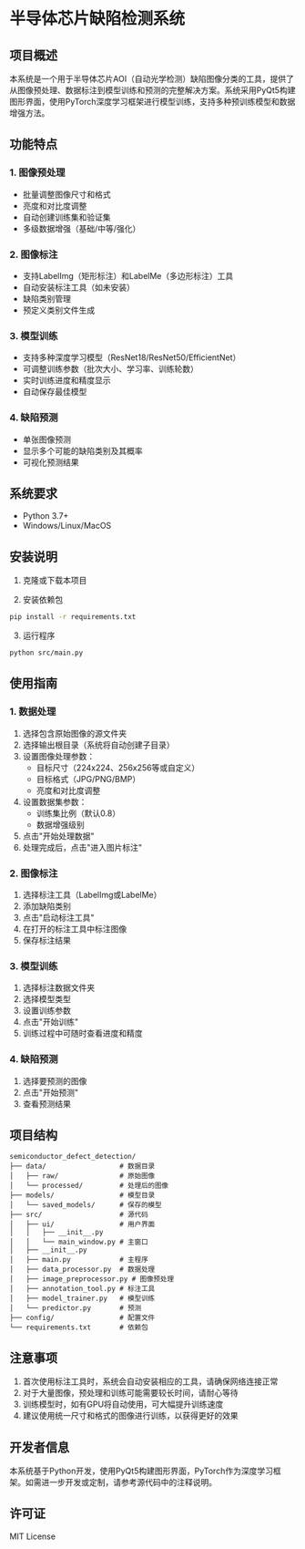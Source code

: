 # 半导体芯片缺陷检测系统

## 项目概述

本系统是一个用于半导体芯片AOI（自动光学检测）缺陷图像分类的工具，提供了从图像预处理、数据标注到模型训练和预测的完整解决方案。系统采用PyQt5构建图形界面，使用PyTorch深度学习框架进行模型训练，支持多种预训练模型和数据增强方法。

## 功能特点

### 1. 图像预处理
- 批量调整图像尺寸和格式
- 亮度和对比度调整
- 自动创建训练集和验证集
- 多级数据增强（基础/中等/强化）

### 2. 图像标注
- 支持LabelImg（矩形标注）和LabelMe（多边形标注）工具
- 自动安装标注工具（如未安装）
- 缺陷类别管理
- 预定义类别文件生成

### 3. 模型训练
- 支持多种深度学习模型（ResNet18/ResNet50/EfficientNet）
- 可调整训练参数（批次大小、学习率、训练轮数）
- 实时训练进度和精度显示
- 自动保存最佳模型

### 4. 缺陷预测
- 单张图像预测
- 显示多个可能的缺陷类别及其概率
- 可视化预测结果

## 系统要求

- Python 3.7+
- Windows/Linux/MacOS

## 安装说明

1. 克隆或下载本项目

2. 安装依赖包
```bash
pip install -r requirements.txt
```

3. 运行程序
```bash
python src/main.py
```

## 使用指南

### 1. 数据处理

1. 选择包含原始图像的源文件夹
2. 选择输出根目录（系统将自动创建子目录）
3. 设置图像处理参数：
   - 目标尺寸（224x224、256x256等或自定义）
   - 目标格式（JPG/PNG/BMP）
   - 亮度和对比度调整
4. 设置数据集参数：
   - 训练集比例（默认0.8）
   - 数据增强级别
5. 点击"开始处理数据"
6. 处理完成后，点击"进入图片标注"

### 2. 图像标注

1. 选择标注工具（LabelImg或LabelMe）
2. 添加缺陷类别
3. 点击"启动标注工具"
4. 在打开的标注工具中标注图像
5. 保存标注结果

### 3. 模型训练

1. 选择标注数据文件夹
2. 选择模型类型
3. 设置训练参数
4. 点击"开始训练"
5. 训练过程中可随时查看进度和精度

### 4. 缺陷预测

1. 选择要预测的图像
2. 点击"开始预测"
3. 查看预测结果

## 项目结构

```
semiconductor_defect_detection/
├── data/                  # 数据目录
│   ├── raw/               # 原始图像
│   └── processed/         # 处理后的图像
├── models/                # 模型目录
│   └── saved_models/      # 保存的模型
├── src/                   # 源代码
│   ├── ui/                # 用户界面
│   │   ├── __init__.py
│   │   └── main_window.py # 主窗口
│   ├── __init__.py
│   ├── main.py            # 主程序
│   ├── data_processor.py  # 数据处理
│   ├── image_preprocessor.py # 图像预处理
│   ├── annotation_tool.py # 标注工具
│   ├── model_trainer.py   # 模型训练
│   └── predictor.py       # 预测
├── config/                # 配置文件
└── requirements.txt       # 依赖包
```

## 注意事项

1. 首次使用标注工具时，系统会自动安装相应的工具，请确保网络连接正常
2. 对于大量图像，预处理和训练可能需要较长时间，请耐心等待
3. 训练模型时，如有GPU将自动使用，可大幅提升训练速度
4. 建议使用统一尺寸和格式的图像进行训练，以获得更好的效果

## 开发者信息

本系统基于Python开发，使用PyQt5构建图形界面，PyTorch作为深度学习框架。如需进一步开发或定制，请参考源代码中的注释说明。

## 许可证

MIT License 